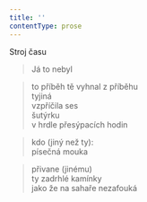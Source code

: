 ```yaml
---
title: ''
contentType: prose
---
```


Stroj času

> Já to nebyl

> to příběh tě vyhnal z příběhu  
> tyjiná  
> vzpříčila ses  
> šutýrku  
> v hrdle přesýpacích hodin

> kdo (jiný než ty):  
> písečná mouka

> přivane (jinému)  
> ty zadrhlé kamínky  
> jako že na sahaře nezafouká
